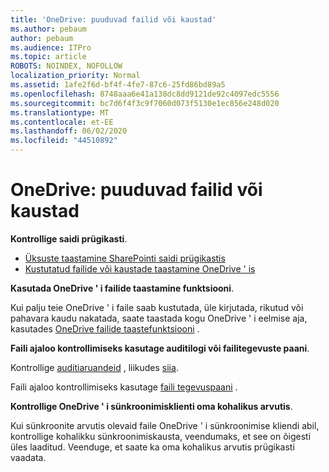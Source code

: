 ```yaml
---
title: 'OneDrive: puuduvad failid või kaustad'
ms.author: pebaum
author: pebaum
ms.audience: ITPro
ms.topic: article
ROBOTS: NOINDEX, NOFOLLOW
localization_priority: Normal
ms.assetid: 1afe2f6d-bf4f-4fe7-87c6-25fd86bd89a5
ms.openlocfilehash: 8748aaa6e41a138dc8dd9121de92c4097edc5556
ms.sourcegitcommit: bc7d6f4f3c9f7060d073f5130e1ec856e248d020
ms.translationtype: MT
ms.contentlocale: et-EE
ms.lasthandoff: 06/02/2020
ms.locfileid: "44510892"
---
```

# <a name="onedrive-missing-files-or-folders"></a>OneDrive: puuduvad failid või kaustad

**Kontrollige saidi prügikasti**.

- [Üksuste taastamine SharePointi saidi prügikastis](https://support.office.com/article/restore-deleted-items-from-the-site-collection-recycle-bin-5fa924ee-16d7-487b-9a0a-021b9062d14b)
- [Kustutatud failide või kaustade taastamine OneDrive ' is](https://support.office.com/article/Restore-deleted-files-or-folders-in-OneDrive-949ada80-0026-4db3-a953-c99083e6a84f)


**Kasutada OneDrive ' i failide taastamine funktsiooni**. 

Kui palju teie OneDrive ' i faile saab kustutada, üle kirjutada, rikutud või pahavara kaudu nakatada, saate taastada kogu OneDrive ' i eelmise aja, kasutades [OneDrive failide taastefunktsiooni](https://support.office.com/article/Restore-your-OneDrive-fa231298-759d-41cf-bcd0-25ac53eb8a15) .


**Faili ajaloo kontrollimiseks kasutage auditilogi või failitegevuste paani**.

Kontrollige [auditiaruandeid](https://docs.microsoft.com/microsoft-365/compliance/search-the-audit-log-in-security-and-compliance) , liikudes [siia](https://sip.protection.office.com/).


Faili ajaloo kontrollimiseks kasutage [faili tegevuspaani](https://support.office.com/article/File-activity-in-a-document-library-6105ecda-1dd0-4f6f-9542-102bf5c0ffe0) .


**Kontrollige OneDrive ' i sünkroonimisklienti oma kohalikus arvutis**.

Kui sünkroonite arvutis olevaid faile OneDrive ' i sünkroonimise kliendi abil, kontrollige kohalikku sünkroonimiskausta, veendumaks, et see on õigesti üles laaditud. Veenduge, et saate ka oma kohalikus arvutis prügikasti vaadata.


